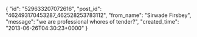  {
   "id": "529633207072616",
   "post_id": "462493170453287_462528253783112",
   "from_name": "Sirwade Firsbey",
   "message": "we are professional whores of tender?",
   "created_time": "2013-06-26T04:30:23+0000"
 }
